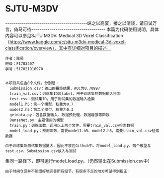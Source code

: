 # SJTU-M3DV
-----------------------------------------纵之以高宴，接之以清谈，请日试万言，倚马可待-------------------------------------
    本篇为代码使用说明，具体内容可以参见SJTU M3DV: Medical 3D Voxel Classification（https://www.kaggle.com/c/sjtu-m3dv-medical-3d-voxel-classification/overview），其中有详细对项目的描述。

    作者：陈昊
    班级：F1703407
    学号：517021910970
    
    
    本项目共包含8个文件，分别是：
      Submission.csv：输出的最终结果，AUC为0.70997
      train_val.csv：训练集ID及label，用于训练集的数据输入检索
      test.csv：测试集ID，用于测试集的数据输入检索
      model1.h5：第一个模型，权重为0.7
      model2.h5：第二个模型，权重为0.3
      getdata.py：包含数据输入、数据预处理、数据增强等函数
      DenseNet.py：主要使用的模型
      train.py：训练函数，调用以上两个文件，需要train_val.csv检索数据
      model_load.py：预测函数，需要model1.h5、model2.h5，需要train_val.csv检索数据
    
    由于训练集及测试集数据量大，因此不放在Github中。将model_load.py、两个模型与test.csv、Submission.csv放入与测试
集同一路径下，即可运行model_load.py。（仍然输出在Submission.csv中）
    
    由于时间仓促并不能很好地完善所有细节，有很多不足的地方希望得到指正！
